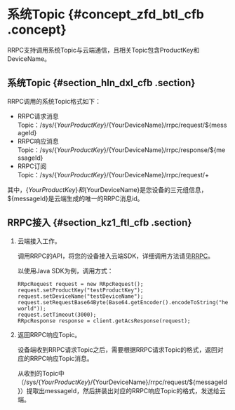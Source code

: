# 系统Topic {#concept_zfd_btl_cfb .concept}

RRPC支持调用系统Topic与云端通信，且相关Topic包含ProductKey和DeviceName。

## 系统Topic {#section_hln_dxl_cfb .section}

RRPC调用的系统Topic格式如下：

-   RRPC请求消息Topic：/sys/$\{YourProductKey\}/$\{YourDeviceName\}/rrpc/request/$\{messageId\}
-   RRPC响应消息Topic：/sys/$\{YourProductKey\}/$\{YourDeviceName\}/rrpc/response/$\{messageId\}
-   RRPC订阅Topic：/sys/$\{YourProductKey\}/$\{YourDeviceName\}/rrpc/request/+

其中，$\{YourProductKey\}和$\{YourDeviceName\}是您设备的三元组信息，$\{messageId\}是云端生成的唯一的RRPC消息id。

## RRPC接入 {#section_kz1_ftl_cfb .section}

1.  云端接入工作。

    调用RRPC的API，将您的设备接入云端SDK，详细调用方法请见[RRPC](../../../../intl.zh-CN/云端开发指南/云端API参考/消息通信/RRpc.md#)。

    以使用Java SDK为例，调用方式：

    ```
    RRpcRequest request = new RRpcRequest();
    request.setProductKey("testProductKey");
    request.setDeviceName("testDeviceName");
    request.setRequestBase64Byte(Base64.getEncoder().encodeToString("hello world"));
    request.setTimeout(3000);
    RRpcResponse response = client.getAcsResponse(request);
    ```

2.  返回RRPC响应Topic。

    设备端收到RRPC请求Topic之后，需要根据RRPC请求Topic的格式，返回对应的RRPC响应Topic消息。

    从收到的Topic中（/sys/$\{YourProductKey\}/$\{YourDeviceName\}/rrpc/request/$\{messageId\}）提取出messageId，然后拼装出对应的RRPC响应Topic的格式，发送给云端。


